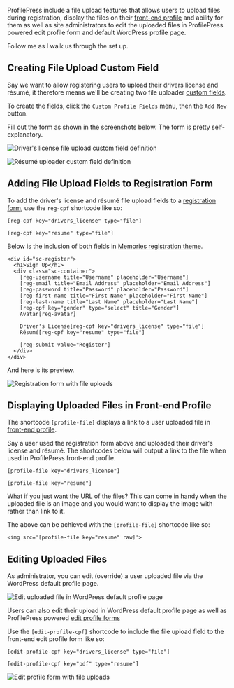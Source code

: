 ProfilePress include a file upload features that allows users to upload files during registration, display the files on their [front-end profile](../build/user-profile.md) and ability for them as well as site administrators to edit the uploaded files in ProfilePress powered edit profile form and default WordPress profile page.

Follow me as I walk us through the set up.

## Creating File Upload Custom Field
Say we want to allow registering users to upload their drivers license and résumé, it therefore means we'll be creating two file uploader [custom fields](custom-fields.md).

To create the fields, click the `Custom Profile Fields` menu, then the `Add New` button.

Fill out the form as shown in the screenshots below. The form is pretty self-explanatory.

![Driver's license file upload custom field definition](img/driver-license-uploader.png)

![Résumé uploader custom field definition](img/resume-uploader.png)


## Adding File Upload Fields to Registration Form

To add the driver's license and résumé file upload fields to a [registration form](../build/registration-form.md), use the `reg-cpf` shortcode like so:

```
[reg-cpf key="drivers_license" type="file"]

[reg-cpf key="resume" type="file"]
```

Below is the inclusion of both fields in [Memories registration theme](http://profilepress.net/downloads/memories-registration-theme/).

```
<div id="sc-register">
  <h1>Sign Up</h1>
  <div class="sc-container">
    [reg-username title="Username" placeholder="Username"]
    [reg-email title="Email Address" placeholder="Email Address"]
    [reg-password title="Password" placeholder="Password"]
    [reg-first-name title="First Name" placeholder="First Name"]
    [reg-last-name title="Last Name" placeholder="Last Name"]
    [reg-cpf key="gender" type="select" title="Gender"]
    Avatar[reg-avatar]

    Driver's License[reg-cpf key="drivers_license" type="file"]
    Résumé[reg-cpf key="resume" type="file"]

    [reg-submit value="Register"]
  </div>
</div>
```

And here is its preview.

![Registration form with file uploads](img/registration-form-with-uploader.png)



## Displaying Uploaded Files in Front-end Profile

The shortcode `[profile-file]` displays a link to a user uploaded file in [front-end profile](../build/user-profile.md).

Say a user used the registration form above and uploaded their driver's license and résumé. The shortcodes below will output a link to the file when used in ProfilePress front-end profile.

```
[profile-file key="drivers_license"]

[profile-file key="resume"]
```

What if you just want the URL of the files? This can come in handy when the uploaded file is an image and you would want to display the image with rather than link to it.

The above can be achieved with the `[profile-file]` shortcode like so:

```
<img src='[profile-file key="resume" raw]'>
```


## Editing Uploaded Files

As administrator, you can edit (override) a user uploaded file via the WordPress default profile page.

![Edit uploaded file in WordPress default profile page](img/wp-profile-edit-upload.png)



Users can also edit their upload in WordPress default profile page as well as ProfilePress powered [edit profile forms](../build/edit-profile.md)


Use the `[edit-profile-cpf]` shortcode to include the file upload field to the front-end edit profile form like so:


```
[edit-profile-cpf key="drivers_license" type="file"]

[edit-profile-cpf key="pdf" type="resume"]
```

![Edit profile form with file uploads](img/edit-profile-file-upload.png)
